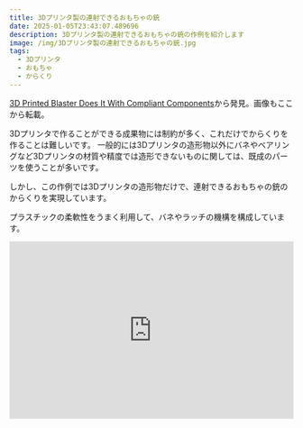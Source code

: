 ```yaml
---
title: 3Dプリンタ製の連射できるおもちゃの銃
date: 2025-01-05T23:43:07.489696
description: 3Dプリンタ製の連射できるおもちゃの銃の作例を紹介します
image: /img/3Dプリンタ製の連射できるおもちゃの銃.jpg
tags:
  - 3Dプリンタ
  - おもちゃ
  - からくり
---
```

[3D Printed Blaster Does It With Compliant Components](https://hackaday.com/2024/12/17/3d-printed-blaster-does-it-with-compliant-components/)から発見。画像もここから転載。

3Dプリンタで作ることができる成果物には制約が多く、これだけでからくりを作ることは難しいです。
一般的には3Dプリンタの造形物以外にバネやベアリングなど3Dプリンタの材質や精度では造形できないものに関しては、既成のパーツを使うことが多いです。

しかし、この作例では3Dプリンタの造形物だけで、連射できるおもちゃの銃のからくりを実現しています。

プラスチックの柔軟性をうまく利用して、バネやラッチの機構を構成しています。


<iframe width="100%" height="315" src="https://www.youtube.com/embed/7Y1OKlcw78g" title="YouTube video player" frameborder="0" allow="accelerometer; autoplay; clipboard-write; encrypted-media; gyroscope; picture-in-picture" allowfullscreen></iframe>



